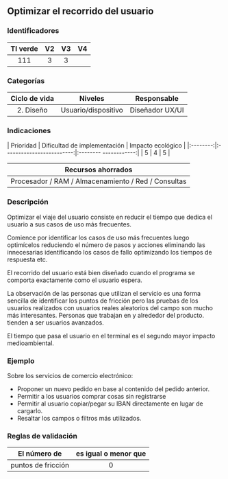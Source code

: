 ## Optimizar el recorrido del usuario

 ### Identificadores

 | TI verde | V2 | V3 | V4 |
 |:-------:|:----:|:----:|:----:|
 | 111 | 3 | 3 | |

 ### Categorías

 | Ciclo de vida | Niveles | Responsable |
 |:-------------:|:-------------:|:--------------: |
 | 2. Diseño | Usuario/dispositivo | Diseñador UX/UI |

 ### Indicaciones

 | Prioridad | Dificultad de implementación | Impacto ecológico |
 |:--------:|:-------------------------:|:-------- ------------:|
 | 5 | 4 | 5 |

 | Recursos ahorrados |
 |:---------------------------------------------:|
 | Procesador / RAM / Almacenamiento / Red / Consultas |

 ### Descripción

 Optimizar el viaje del usuario consiste en reducir el tiempo que dedica el usuario a sus casos de uso más frecuentes.

 Comience por identificar los casos de uso más frecuentes luego optimícelos reduciendo el número de pasos y
 acciones eliminando las innecesarias identificando los casos de fallo optimizando los tiempos de respuesta etc.

El recorrido del usuario está bien diseñado cuando el programa se comporta exactamente como el usuario espera.

 La observación de las personas que utilizan el servicio es una forma sencilla de identificar los puntos de fricción pero las pruebas de los usuarios
 realizados con usuarios reales aleatorios del campo son mucho más interesantes. Personas que trabajan en y alrededor del producto.
 tienden a ser usuarios avanzados.

El tiempo que pasa el usuario en el terminal es el segundo mayor impacto medioambiental.

 ### Ejemplo

 Sobre los servicios de comercio electrónico:
 * Proponer un nuevo pedido en base al contenido del pedido anterior.
 * Permitir a los usuarios comprar cosas sin registrarse
 * Permitir al usuario copiar/pegar su IBAN directamente en lugar de cargarlo.
 * Resaltar los campos o filtros más utilizados.


 ### Reglas de validación

 | El número de | es igual o menor que |
 |-----------------|:--------------------:|
 | puntos de fricción | 0 |
